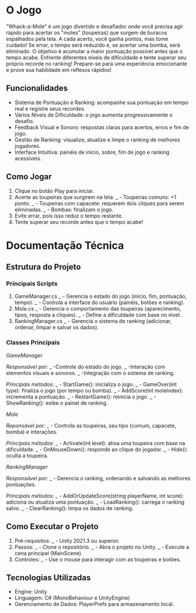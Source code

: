 # O Jogo
 
 "Whack-a-Mole" é um jogo divertido e desafiador onde você precisa agir rápido para acertar os "moles" (toupeiras) que surgem de buracos espalhados pela tela. A cada acerto, você ganha pontos, mas tome cuidado! Se errar, o tempo será reduzido e, se acertar uma bomba, será eliminado. O objetivo é acumular a maior pontuação possível antes que o tempo acabe. Enfrente diferentes níveis de dificuldade e tente superar seu próprio recorde no ranking! Prepare-se para uma experiência emocionante e prove sua habilidade em reflexos rápidos!

## Funcionalidades
- Sistema de Pontuação e Ranking: acompanhe sua pontuação em tempo real e registre seus recordes.
- Vários Níveis de Dificuldade: o jogo aumenta progressivamente o desafio.
- Feedback Visual e Sonoro: respostas claras para acertos, erros e fim de jogo.
- Gestão de Ranking: visualize, atualize e limpe o ranking de melhores jogadores.
- Interface Intuitiva: painéis de início, sobre, fim de jogo e ranking acessíveis.

## Como Jogar
1. Clique no botão Play para iniciar.
2. Acerte as toupeiras que surgirem na tela:
_ - Toupeiras comuns: +1 ponto.
_ - Toupeiras com capacete: requerem dois cliques para serem eliminadas.
_ - Bombas: finalizam o jogo.
3. Evite errar, pois isso reduz o tempo restante.
4. Tente superar seu recorde antes que o tempo acabe!


# Documentação Técnica

## Estrutura do Projeto

### Principais Scripts
1. GameManager.cs
_ - Gerencia o estado do jogo (início, fim, pontuação, tempo).
_ - Controla a interface do usuário (painéis, botões e ranking).
2. Mole.cs
_ - Gerencia o comportamento das toupeiras (aparecimento, tipos, resposta a cliques).
_ - Define a dificuldade com base no nível.
3. RankingManager.cs
_ - Gerencia o sistema de ranking (adicionar, ordenar, limpar e salvar os dados).

### Classes Principais

*GameManager*

_Responsável por:_
_ -Controle do estado do jogo.
_ -Interação com elementos visuais e sonoros.
_ -Integração com o sistema de ranking.

_Principais métodos:_
_ - StartGame(): inicializa o jogo.
_ - GameOver(int type): finaliza o jogo (por tempo ou bomba).
_ - AddScore(int moleIndex): incrementa a pontuação.
_ - RestartGame(): reinicia o jogo.
_ - ShowRanking(): exibe o painel de ranking.

*Mole*

_Reponsável por:_
_ - Controla as toupeiras, seu tipo (comum, capacete, bomba) e interações.

_Principais métodos:_
_ - Activate(int level): ativa uma toupeira com base na dificuldade.
_ - OnMouseDown(): responde ao clique do jogador.
_ - Hide(): oculta a toupeira.

*RankingManager*

_Responsável por:_
_ - Gerencia o ranking, ordenando e salvando as melhores pontuações.

_Principais métodos:_
_ - AddOrUpdateScore(string playerName, int score): adiciona ou atualiza uma pontuação.
_ - LoadRanking(): carrega o ranking salvo.
_ - ClearRanking(): limpa os dados de ranking.
  
## Como Executar o Projeto

1. Pré-requisitos:
_ - Unity 2021.3 ou superior.
2. Passos:
_ - Clone o repositório.
_ - Abra o projeto no Unity.
_ - Execute a cena principal (MainScene).
3. Controles:
_ - Use o mouse para interagir com as toupeiras e botões.

## Tecnologias Utilizadas
- Engine: Unity
- Linguagem: C# (MonoBehaviour e UnityEngine)
- Gerenciamento de Dados: PlayerPrefs para armazenamento local.
